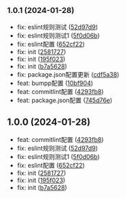 ## <small>1.0.1 (2024-01-28)</small>

* fix: eslint规则测试 ([52d97d9](https://github.com/xiaoliangpan/rollup-utils-demo/commit/52d97d9))
* fix: eslint规则测试1 ([5f0d06b](https://github.com/xiaoliangpan/rollup-utils-demo/commit/5f0d06b))
* fix: eslint配置 ([652cf22](https://github.com/xiaoliangpan/rollup-utils-demo/commit/652cf22))
* fix: init ([2581727](https://github.com/xiaoliangpan/rollup-utils-demo/commit/2581727))
* fix: init ([195f023](https://github.com/xiaoliangpan/rollup-utils-demo/commit/195f023))
* fix: init ([b7a5628](https://github.com/xiaoliangpan/rollup-utils-demo/commit/b7a5628))
* fix: package.json配置更新 ([cdf5a38](https://github.com/xiaoliangpan/rollup-utils-demo/commit/cdf5a38))
* feat: bumpp配置 ([10bf904](https://github.com/xiaoliangpan/rollup-utils-demo/commit/10bf904))
* feat: commitlint配置 ([4293fb8](https://github.com/xiaoliangpan/rollup-utils-demo/commit/4293fb8))
* feat: package.json配置 ([745d76e](https://github.com/xiaoliangpan/rollup-utils-demo/commit/745d76e))



## 1.0.0 (2024-01-28)

* feat: commitlint配置 ([4293fb8](https://github.com/xiaoliangpan/rollup-utils-demo/commit/4293fb8))
* fix: eslint规则测试 ([52d97d9](https://github.com/xiaoliangpan/rollup-utils-demo/commit/52d97d9))
* fix: eslint规则测试1 ([5f0d06b](https://github.com/xiaoliangpan/rollup-utils-demo/commit/5f0d06b))
* fix: eslint配置 ([652cf22](https://github.com/xiaoliangpan/rollup-utils-demo/commit/652cf22))
* fix: init ([2581727](https://github.com/xiaoliangpan/rollup-utils-demo/commit/2581727))
* fix: init ([195f023](https://github.com/xiaoliangpan/rollup-utils-demo/commit/195f023))
* fix: init ([b7a5628](https://github.com/xiaoliangpan/rollup-utils-demo/commit/b7a5628))



